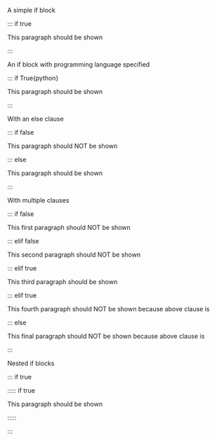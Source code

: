 A simple if block

::: if true

This paragraph should be shown

:::

An if block with programming language specified

::: if True{python}

This paragraph should be shown

:::

With an else clause

::: if false

This paragraph should NOT be shown

::: else 

This paragraph should be shown

:::

With multiple clauses

::: if false

This first paragraph should NOT be shown

::: elif false

This second paragraph should NOT be shown

::: elif true

This third paragraph should be shown

::: elif true

This fourth paragraph should NOT be shown because above clause is

::: else 

This final paragraph should NOT be shown because above clause is

:::

Nested if blocks

::: if true

::::: if true

This paragraph should be shown

:::::

:::